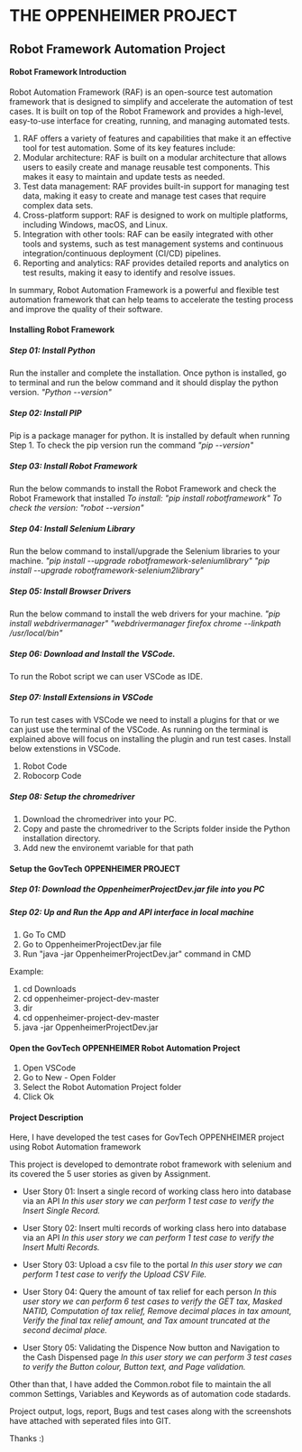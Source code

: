 # THE OPPENHEIMER PROJECT
## **Robot Framework Automation Project**

#### Robot Framework Introduction
Robot Automation Framework (RAF) is an open-source test automation framework that is designed to simplify and accelerate the automation of test cases. It is built on top of the Robot Framework and provides a high-level, easy-to-use interface for creating, running, and managing automated tests.

1. RAF offers a variety of features and capabilities that make it an effective tool for test automation. Some of its key features include:
2. Modular architecture: RAF is built on a modular architecture that allows users to easily create and manage reusable test components. This makes it easy to maintain and update tests as needed.
3. Test data management: RAF provides built-in support for managing test data, making it easy to create and manage test cases that require complex data sets.
4. Cross-platform support: RAF is designed to work on multiple platforms, including Windows, macOS, and Linux.
5. Integration with other tools: RAF can be easily integrated with other tools and systems, such as test management systems and continuous integration/continuous deployment (CI/CD) pipelines.
6. Reporting and analytics: RAF provides detailed reports and analytics on test results, making it easy to identify and resolve issues.

In summary, Robot Automation Framework is a powerful and flexible test automation framework that can help teams to accelerate the testing process and improve the quality of their software.

#### Installing Robot Framework

##### Step 01: Install Python
 Run the installer and complete the installation. Once python is installed, go to terminal and run the below command and it should display the python version.
 *"Python --version"*
 
 ##### Step 02: Install PIP
Pip is a package manager for python. It is installed by default when running Step 1. To check the pip version run the command
*"pip --version"*

##### Step 03: Install Robot Framework
Run the below commands to install the Robot Framework and check the Robot Framework that installed
*To install: "pip install robotframework"
To check the version: "robot --version"*

##### Step 04: Install Selenium Library
Run the below command to install/upgrade the Selenium libraries to your machine.
*"pip install --upgrade robotframework-seleniumlibrary"
"pip install --upgrade robotframework-selenium2library"*

##### Step 05: Install Browser Drivers
Run the below command to install the web drivers for your machine.
*"pip install webdrivermanager"
"webdrivermanager firefox chrome --linkpath /usr/local/bin"*

##### Step 06: Download and Install the VSCode.
To run the Robot script we can user VSCode as IDE.

##### Step 07: Install Extensions in VSCode
To run test cases with VSCode we need to install a plugins for that or we can just use the terminal of the VSCode. As running on the terminal is explained above will focus on installing the plugin and run test cases. Install below extenstions in VSCode.

1. Robot Code
2. Robocorp Code

##### Step 08: Setup the chromedriver

1. Download the chromedriver into your PC.
2. Copy and paste the chromedriver to the Scripts folder inside the Python installation directory.
3. Add new the environemt variable for that path

#### Setup the GovTech OPPENHEIMER PROJECT


##### Step 01: Download the OppenheimerProjectDev.jar file into you PC

##### Step 02: Up and Run the App and API interface in local machine
1. Go To CMD
2. Go to OppenheimerProjectDev.jar file
3. Run "java -jar OppenheimerProjectDev.jar" command in CMD

Example:

1. cd Downloads
2. cd oppenheimer-project-dev-master
3. dir
4. cd oppenheimer-project-dev-master
5. java -jar OppenheimerProjectDev.jar

#### Open the GovTech OPPENHEIMER Robot Automation Project

1. Open VSCode
2. Go to New - Open Folder
3. Select the Robot Automation Project folder
4. Click Ok

#### Project Description
Here, I have developed the test cases for GovTech OPPENHEIMER project using Robot Automation framework

This project is developed to demontrate robot framework with selenium and its covered the 5 user stories as given by Assignment.

- User Story 01: Insert a single record of working class hero into database via an API
		*In this user story we can perform 1 test case to verify the Insert Single Record.*
	
- User Story 02: Insert multi records of working class hero into database via an API
		*In this user story we can perform 1 test case to verify the Insert Multi Records.*
	
- User Story 03: Upload a csv file to the portal
		*In this user story we can perform 1 test case to verify the Upload CSV File.*
	
- User Story 04: Query the amount of tax relief for each person
		*In this user story we can perform 6 test cases to verify the GET tax, Masked NATID, Computation of tax relief, Remove decimal places in tax amount, Verify the final tax relief amount, and Tax amount truncated at the second decimal place.*
	
- User Story 05: Validating the Dispence Now button and Navigation to the Cash Dispensed page
		*In this user story we can perform 3 test cases to verify the Button colour, Button text, and Page validation.*
		
Other than that, I have added the Common.robot file to maintain the all common Settings, Variables and Keywords as of automation code stadards.

Project output, logs, report, Bugs and test cases along with the screenshots have attached with seperated files into GIT.

Thanks :)

















